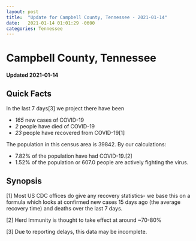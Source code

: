 ```yaml
---
layout: post
title:  "Update for Campbell County, Tennessee - 2021-01-14"
date:   2021-01-14 01:01:29 -0600
categories: Tennessee
---
```


# Campbell County, Tennessee
#### Updated 2021-01-14

## Quick Facts

In the last 7 days[3] we project there have been
- *165* new cases of COVID-19
- *2* people have died of COVID-19
- *23* people have recovered from COVID-19[1]

The population in this census area is 39842. By our calculations:
- 7.82% of the population have had COVID-19.[2]
- 1.52% of the population or 607.0 people are actively fighting the virus.

## Synopsis




[1] Most US CDC offices do give any recovery statistics- we base this on a formula which looks at confirmed new cases
15 days ago (the average recovery time) and deaths over the last 7 days.

[2] Herd Immunity is thought to take effect at around ~70-80%

[3] Due to reporting delays, this data may be incomplete.
 
    